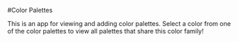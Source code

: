 #Color Palettes

This is an app for viewing and adding color palettes. Select a color from one of the color palettes to view all palettes that share this color family!